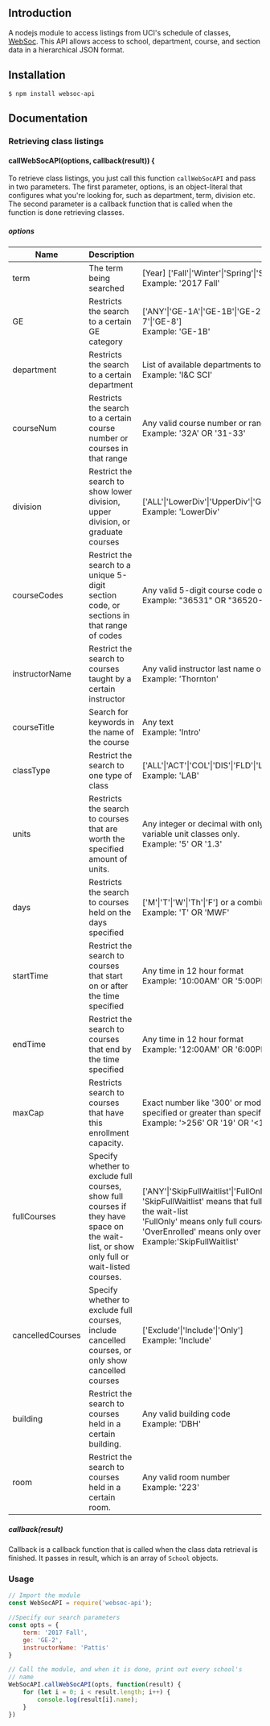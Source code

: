 ## Introduction
A nodejs module to access listings from UCI's schedule of classes, [WebSoc](https://www.reg.uci.edu/perl/WebSoc).
This API allows access to school, department, course, and section data in a hierarchical JSON format.
## Installation
`$ npm install websoc-api`

## Documentation
### Retrieving class listings
#### callWebSocAPI(options, callback(result)) {
To retrieve class listings, you just call this function `callWebSocAPI` and pass in two parameters. The first parameter, options, is an object-literal
that configures what you're looking for, such as department, term, division etc. The second parameter is a callback function
that is called when the function is done retrieving classes.
##### options
| Name             | Description                                                                                                                                | Formatting                                                                                                                                                                                                                                                                                                                                   | Note                                                                                          | Default   |
|------------------|--------------------------------------------------------------------------------------------------------------------------------------------|----------------------------------------------------------------------------------------------------------------------------------------------------------------------------------------------------------------------------------------------------------------------------------------------------------------------------------------------|-----------------------------------------------------------------------------------------------|-----------|
| term             | The term being searched                                                                                                                    | \[Year\] \['Fall'&#124;'Winter'&#124;'Spring'&#124;'Summer1'&#124;'Summer2'&#124;'Summer10wk'\]<br />Example: '2017 Fall'                                                                                                                                                                                                                    | Required. Schedule for your selected term must be available on WebSoc.                        | None      |
| GE               | Restricts the search to a certain GE category                                                                                              | \['ANY'&#124;'GE-1A'&#124;'GE-1B'&#124;'GE-2'&#124;'GE-3'&#124;'GE-4'&#124;'GE-5A'&#124;'GE-5B'&#124;'GE-6'&#124;'GE-7'&#124;'GE-8'\]<br />Example: 'GE-1B'                                                                                                                                                                                  | Must specify at least one of department, GE, courseCodes, or instructorName                   | None      |
| department       | Restricts the search to a certain department                                                                                               | List of available departments to search available in file depts.txt<br />Example: 'I&C SCI'                                                                                                                                                                                                                                                  | Must specify at least one of department, GE, courseCodes, or instructorName                   | None      |
| courseNum        | Restricts the search to a certain course number or courses in that range                                                                   | Any valid course number or range<br />Example: '32A' OR '31-33'                                                                                                                                                                                                                                                                              |                                                                                               | None      |
| division         | Restrict the search to show lower division, upper division, or graduate courses                                                            | \['ALL'&#124;'LowerDiv'&#124;'UpperDiv'&#124;'Graduate'\]<br />Example: 'LowerDiv'                                                                                                                                                                                                                                                           |                                                                                               | 'ALL'     |
| courseCodes      | Restrict the search to a unique 5-digit section code, or sections in that range of codes                                                   | Any valid 5-digit course code or range<br />Example: "36531" OR "36520-36536"                                                                                                                                                                                                                                                                | Must specify at least one of department, GE, courseCodes, or instructorName                   | None      |
| instructorName   | Restrict the search to courses taught by a certain instructor                                                                              | Any valid instructor last name or part of last name<br />Example: 'Thornton'                                                                                                                                                                                                                                                                 | Enter last name only                                                                          | None      |
| courseTitle      | Search for keywords in the name of the course                                                                                              | Any text<br />Example: 'Intro'                                                                                                                                                                                                                                                                                                               |                                                                                               | None      |
| classType        | Restrict the search to one type of class                                                                                                   | \['ALL'&#124;'ACT'&#124;'COL'&#124;'DIS'&#124;'FLD'&#124;'LAB'&#124;'LEC'&#124;'QIZ'&#124;'RES'&#124;'SEM'&#124;'STU'&#124;'TAP'&#124;'TUT'\]<br />Example: 'LAB'                                                                                                                                                                            |                                                                                               | 'ALL'     |
| units            | Restricts the search to courses that are worth the specified amount of units.                                                              | Any integer or decimal with only tenths place precision, or 'VAR' to look for variable unit classes only.<br />Example: '5' OR '1.3'                                                                                                                                                                                                         |                                                                                               | None      |
| days             | Restricts the search to courses held on the days specified                                                                                 | \['M'&#124;'T'&#124;'W'&#124;'Th'&#124;'F'\] or a combination of these days<br />Example: 'T' OR 'MWF'                                                                                                                                                                                                                                       |                                                                                               | None      |
| startTime        | Restrict the search to courses that start on or after the time specified                                                                   | Any time in 12 hour format<br />Example: '10:00AM' OR '5:00PM'                                                                                                                                                                                                                                                                               | Only enter sharp hours                                                                        | None      |
| endTime          | Restrict the search to courses that end by the time specified                                                                              | Any time in 12 hour format<br />Example: '12:00AM' OR '6:00PM'                                                                                                                                                                                                                                                                               | Only enter sharp hours                                                                        | None      |
| maxCap           | Restricts search to courses that have this enrollment capacity.                                                                            | Exact number like '300' or modified with '<' or '>' to indicate less than specified or greater than specified.<br />Example: '>256' OR '19' OR '<19'                                                                                                                                                                                         |                                                                                               | None      |
| fullCourses      | Specify whether to exclude full courses, show full courses if they have  space on the wait-list, or show only full or wait-listed courses. | \['ANY'&#124;'SkipFullWaitlist'&#124;'FullOnly'&#124;'OverEnrolled'\] <br />'SkipFullWaitlist' means that full courses will be included if there's space on the wait-list <br />'FullOnly' means only full courses will be retrieved <br />'OverEnrolled' means only over-enrolled courses will be retrieved<br />Example:'SkipFullWaitlist' |                                                                                               | 'ANY'     |
| cancelledCourses | Specify whether to exclude full courses, include cancelled courses, or  only show cancelled courses                                        | \['Exclude'&#124;'Include'&#124;'Only'\]<br />Example: 'Include'                                                                                                                                                                                                                                                                             |                                                                                               | 'EXCLUDE' |
| building         | Restrict the search to courses held in a certain building.                                                                                 | Any valid building code<br />Example: 'DBH'                                                                                                                                                                                                                                                                                                  | The value is a building code. Building codes found here: https://www.reg.uci.edu/addl/campus/ | None      |
| room             | Restrict the search to courses held in a certain room.                                                                                     | Any valid room number<br />Example: '223'                                                                                                                                                                                                                                                                                                    | You must specify a building code if you specify a room number                                 | None      |
##### callback(result)
Callback is a callback function that is called when the class data retrieval is finished. It passes in result, which is an array of `School` objects.

### Usage
```javascript
// Import the module
const WebSocAPI = require('websoc-api');

//Specify our search parameters
const opts = {
    term: '2017 Fall',
    ge: 'GE-2',
    instructorName: 'Pattis'
}

// Call the module, and when it is done, print out every school's
// name
WebSocAPI.callWebSocAPI(opts, function(result) {
    for (let i = 0; i < result.length; i++) {
        console.log(result[i].name);
    }
})
```
